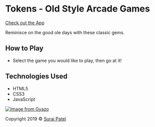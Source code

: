 # Tokens - Old Style Arcade Games

[Check out the App](https://jernical.github.io/Tokens/)

Reminisce on the good ole days with these classic gems.

## How to Play ##
* Select the game you would like to play, then go at it!

## Technologies Used
* HTML5
* CSS3
* JavaScript

[![Image from Gyazo](https://i.gyazo.com/670bcb0d926911ab171b9a2d413f8c8f.gif)](https://gyazo.com/670bcb0d926911ab171b9a2d413f8c8f)

Copyright 2019 © [Suraj Patel](https://jernical.github.io/Suraj-Patel/)
